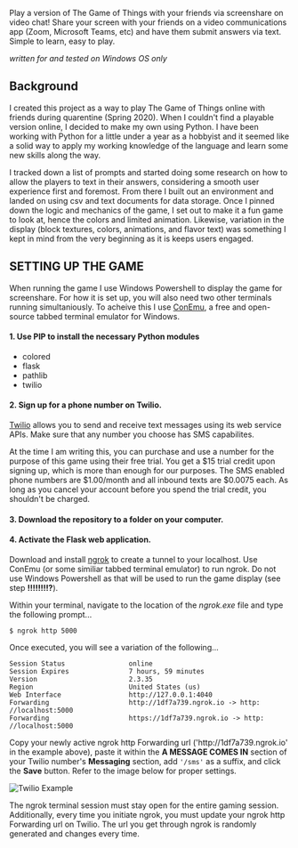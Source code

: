 Play a version of The Game of Things with your friends via screenshare on video chat! Share your screen with your friends on a video communications app (Zoom, Microsoft Teams, etc) and have them submit answers via text. Simple to learn, easy to play.

*written for and tested on Windows OS only*

## Background
I created this project as a way to play The Game of Things online with friends during quarentine (Spring 2020). When I couldn't find a playable version online, I decided to make my own using Python. I have been working with Python for a little under a year as a hobbyist and it seemed like a solid way to apply my working knowledge of the language and learn some new skills along the way. 

I tracked down a list of prompts and started doing some research on how to allow the players to text in their answers, considering a smooth user experience first and foremost. From there I built out an environment and landed on using csv and text documents for data storage. Once I pinned down the logic and mechanics of the game, I set out to make it a fun game to look at, hence the colors and limited animation. Likewise, variation in the display (block textures, colors, animations, and flavor text) was something I kept in mind from the very beginning as it is keeps users engaged. 

## SETTING UP THE GAME

When running the game I use Windows Powershell to display the game for screenshare. For how it is set up, you will also need two other terminals running simultaniously. To acheive this I use [ConEmu](https://conemu.github.io/), a free and open-source tabbed terminal emulator for Windows. 

#### 1. Use PIP to install the necessary Python modules
- colored
- flask
- pathlib
- twilio

#### 2. Sign up for a phone number on Twilio.

[Twilio](https://www.twilio.com/) allows you to send and receive text messages using its web service APIs. Make sure that any number you choose has SMS capabilites. 

At the time I am writing this, you can purchase and use a number for the purpose of this game using their free trial. You get a $15 trial credit upon signing up, which is more than enough for our purposes. The SMS enabled phone numbers are $1.00/month and all inbound texts are $0.0075 each. As long as you cancel your account before you spend the trial credit, you shouldn't be charged.

#### 3. Download the repository to a folder on your computer.

#### 4. Activate the Flask web application.

Download and install [ngrok](https://ngrok.com/) to create a tunnel to your localhost. Use ConEmu (or some similiar tabbed terminal emulator) to run ngrok. Do not use Windows Powershell as that will be used to run the game display (see step **!!!!!!!!?**).

Within your terminal, navigate to the location of the *ngrok.exe* file and type the following prompt...

```
$ ngrok http 5000
```
Once executed, you will see a variation of the following...

```
Session Status                online
Session Expires               7 hours, 59 minutes
Version                       2.3.35
Region                        United States (us)
Web Interface                 http:​//127.0.0.1:4040
Forwarding                    http:​//1df7a739.ngrok.io -> http:​//localhost:5000
Forwarding                    https:​//1df7a739.ngrok.io -> http:​//localhost:5000
```
Copy your newly active ngrok http Forwarding url ('http:​​//1df7a739.ngrok.io' in the example above), paste it within the **A MESSAGE COMES IN** section of your Twilio number's **Messaging** section, add `'/sms'` as a suffix, and click the **Save** button. Refer to the image below for proper settings.

![Twilio Example](https://i.imgur.com/EmTEbpb.png)

The ngrok terminal session must stay open for the entire gaming session. Additionally, every time you initiate ngrok, you must update your ngrok http Forwarding url on Twilio. The url you get through ngrok is randomly generated and changes every time.
